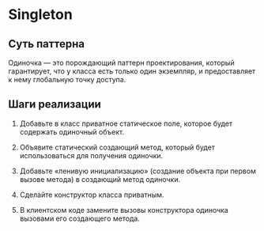 # Singleton

## Суть паттерна

Одиночка — это порождающий паттерн проектирования, который гарантирует, что у класса есть только один экземпляр, и предоставляет к нему глобальную точку доступа.

## Шаги реализации

1. Добавьте в класс приватное статическое поле, которое будет содержать одиночный объект.

2. Объявите статический создающий метод, который будет использоваться для получения одиночки.

3. Добавьте «ленивую инициализацию» (создание объекта при первом вызове метода) в создающий метод одиночки.

4. Сделайте конструктор класса приватным.

5. В клиентском коде замените вызовы конструктора одиночка вызовами его создающего метода.
